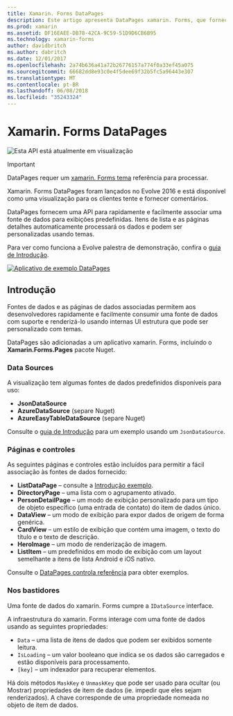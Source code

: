```yaml
---
title: Xamarin. Forms DataPages
description: Este artigo apresenta DataPages xamarin. Forms, que fornecem uma API para rapidamente e facilmente associar uma fonte de dados para exibições predefinidas.
ms.prod: xamarin
ms.assetid: DF16EAEE-DB78-42CA-9C59-51D9D6CB6B95
ms.technology: xamarin-forms
author: davidbritch
ms.author: dabritch
ms.date: 12/01/2017
ms.openlocfilehash: 2a74b636a41a72b26776157a774f0a33ef45a075
ms.sourcegitcommit: 66682dd8e93c0e4f5dee69f32b5fc5a96443e307
ms.translationtype: MT
ms.contentlocale: pt-BR
ms.lasthandoff: 06/08/2018
ms.locfileid: "35243324"
---
```

# <a name="xamarinforms-datapages"></a>Xamarin. Forms DataPages

![](~/media/shared/preview.png "Esta API está atualmente em visualização")

> [!IMPORTANT]
> DataPages requer um [xamarin. Forms tema](~/xamarin-forms/user-interface/themes/index.md) referência para processar.

Xamarin. Forms DataPages foram lançados no Evolve 2016 e está disponível como uma visualização para os clientes tente e fornecer comentários.

DataPages fornecem uma API para rapidamente e facilmente associar uma fonte de dados para exibições predefinidas. Itens de lista e as páginas detalhes automaticamente processará os dados e podem ser personalizadas usando temas.

Para ver como funciona a Evolve palestra de demonstração, confira o [guia de Introdução](get-started.md).

[![](images/demo-sml.png "Aplicativo de exemplo DataPages")](images/demo.png#lightbox "DataPages exemplo de aplicativo")

## <a name="introduction"></a>Introdução

Fontes de dados e as páginas de dados associadas permitem aos desenvolvedores rapidamente e facilmente consumir uma fonte de dados com suporte e renderizá-lo usando internas UI estrutura que pode ser personalizado com temas.

DataPages são adicionadas a um aplicativo xamarin. Forms, incluindo o **Xamarin.Forms.Pages** pacote Nuget.

### <a name="data-sources"></a>Data Sources

A visualização tem algumas fontes de dados predefinidos disponíveis para uso:

* **JsonDataSource**
* **AzureDataSource** (separe Nuget)
* **AzureEasyTableDataSource** (separe Nuget)

Consulte o [guia de Introdução](get-started.md) para um exemplo usando um `JsonDataSource`.


### <a name="pages--controls"></a>Páginas e controles

As seguintes páginas e controles estão incluídos para permitir a fácil associação às fontes de dados fornecido:

* **ListDataPage** – consulte a [Introdução exemplo](get-started.md).
* **DirectoryPage** – uma lista com o agrupamento ativado.
* **PersonDetailPage** – um modo de exibição personalizado para um tipo de objeto específico (uma entrada de contato) do item de dados único.
* **DataView** – um modo de exibição para expor dados de origem de forma genérica.
* **CardView** – um estilo de exibição que contém uma imagem, o texto do título e o texto de descrição.
* **HeroImage** – um modo de renderização de imagem.
* **ListItem** – um predefinidos em modo de exibição com um layout semelhante a itens de lista Android e iOS nativo.

Consulte o [DataPages controla referência](controls.md) para obter exemplos.



### <a name="under-the-hood"></a>Nos bastidores

Uma fonte de dados do xamarin. Forms cumpre a `IDataSource` interface.

A infraestrutura do xamarin. Forms interage com uma fonte de dados usando as seguintes propriedades:

* `Data` – uma lista de itens de dados que podem ser exibidos somente leitura.
* `IsLoading` – um valor booleano que indica se os dados são carregados e estão disponíveis para processamento.
* `[key]` – um indexador para recuperar elementos.

Há dois métodos `MaskKey` e `UnmaskKey` que pode ser usado para ocultar (ou Mostrar) propriedades de item de dados (ie. impedir que eles sejam renderizados).
A chave corresponde de uma propriedade nomeada no objeto de item de dados.

